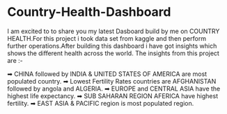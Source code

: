 # Country-Health-Dashboard
I am excited to to share you my latest Dasboard build by me on COUNTRY HEALTH.For this project i took data set from kaggle and then perform further operations.After building this dashboard i have got insights which shows the different health across the world.
The insights from this project are :-

➡ CHINA followed by INDIA & UNITED STATES OF AMERICA are most populated country.
➡ Lowest Fertility Rates countries are AFGHANISTAN followed by angola and ALGERIA.
➡ EUROPE and CENTRAL ASIA have the highest life expectancy.
➡ SUB SAHARAN REGION AFERICA have highest fertility.
➡ EAST ASIA & PACIFIC region is most populated region.
